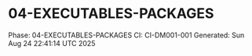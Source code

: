 # 04-EXECUTABLES-PACKAGES
Phase: 04-EXECUTABLES-PACKAGES
CI: CI-DM001-001
Generated: Sun Aug 24 22:41:14 UTC 2025
